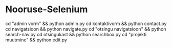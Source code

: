 # Nooruse-Selenium

cd "admin vorm" && python admin.py
cd kontaktivorm && python contact.py
cd navigatsioon && python navigate.py
cd "otsingu navigatsioon" && python search-nav.py
cd otsingukast && python searchbox.py
cd "projekti muutmine" && python edit.py
